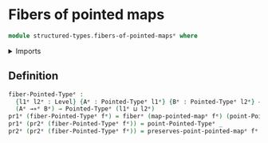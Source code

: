 # Fibers of pointed maps

```agda
module structured-types.fibers-of-pointed-mapsᵉ where
```

<details><summary>Imports</summary>

```agda
open import foundation.dependent-pair-typesᵉ
open import foundation.fibers-of-mapsᵉ
open import foundation.universe-levelsᵉ

open import structured-types.pointed-mapsᵉ
open import structured-types.pointed-typesᵉ
```

</details>

## Definition

```agda
fiber-Pointed-Typeᵉ :
  {l1ᵉ l2ᵉ : Level} {Aᵉ : Pointed-Typeᵉ l1ᵉ} {Bᵉ : Pointed-Typeᵉ l2ᵉ} →
  (Aᵉ →∗ᵉ Bᵉ) → Pointed-Typeᵉ (l1ᵉ ⊔ l2ᵉ)
pr1ᵉ (fiber-Pointed-Typeᵉ fᵉ) = fiberᵉ (map-pointed-mapᵉ fᵉ) (point-Pointed-Typeᵉ _)
pr1ᵉ (pr2ᵉ (fiber-Pointed-Typeᵉ fᵉ)) = point-Pointed-Typeᵉ _
pr2ᵉ (pr2ᵉ (fiber-Pointed-Typeᵉ fᵉ)) = preserves-point-pointed-mapᵉ fᵉ
```